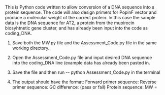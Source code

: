 This is Python code written to allow conversion of a DNA sequence into a protein sequence. 
The code will also design primers for PopinF vector and produce a molecular weight of the correct protein. 
In this case the sample data is the DNA sequence for AT2, a protein from the mupirocin biosyhtnetic gene cluster,
and has already been input into the code as coding_DNA.
 
1. Save both the MW.py file and the Assessment_Code.py file in the same working directory.

2. Open the Assessment_Code.py file and input desired DNA sequence into the coding_DNA line 
(example data has already been pasted in.

3. Save the file and then run -- python Assessment_Code.py in the terminal

4. The output should have the format:
Forward primer sequence:
Reverse primer sequence:
GC difference: (pass or fail)
Protein sequence:
MW = 

